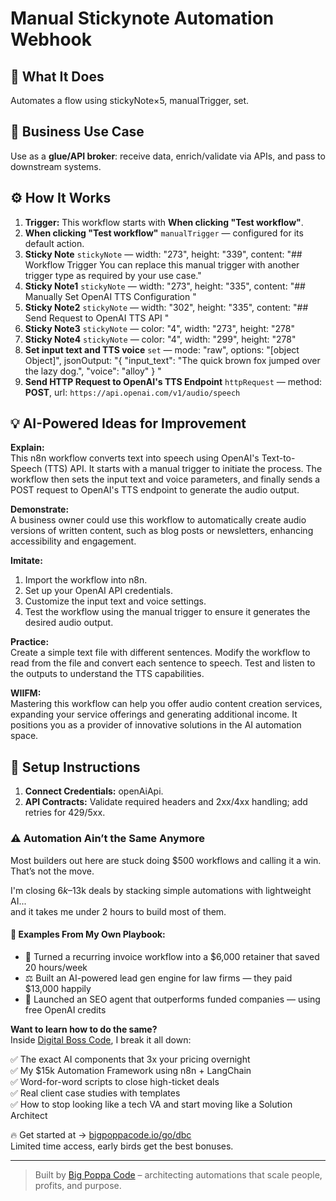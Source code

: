 # Manual Stickynote Automation Webhook
  ## 🚀 What It Does
  Automates a flow using stickyNote×5, manualTrigger, set.
  
  ## 💼 Business Use Case
  Use as a **glue/API broker**: receive data, enrich/validate via APIs, and pass to downstream systems.
  
  ## ⚙️ How It Works
  1. **Trigger:** This workflow starts with **When clicking "Test workflow"**.
  2. **When clicking "Test workflow"** `manualTrigger` — configured for its default action.
3. **Sticky Note** `stickyNote` — width: "273", height: "339", content: "## Workflow Trigger
You can replace this manual trigger with another trigger type as required by your use case."
4. **Sticky Note1** `stickyNote` — width: "273", height: "335", content: "## Manually Set OpenAI TTS Configuration
"
5. **Sticky Note2** `stickyNote` — width: "302", height: "335", content: "## Send Request to OpenAI TTS API
"
6. **Sticky Note3** `stickyNote` — color: "4", width: "273", height: "278"
7. **Sticky Note4** `stickyNote` — color: "4", width: "299", height: "278"
8. **Set input text and TTS voice** `set` — mode: "raw", options: "[object Object]", jsonOutput: "{
 "input_text": "The quick brown fox jumped over the lazy dog.",
 "voice": "alloy"
}
"
9. **Send HTTP Request to OpenAI's TTS Endpoint** `httpRequest` — method: **POST**, url: `https://api.openai.com/v1/audio/speech`
  
  ## 💡 AI-Powered Ideas for Improvement
  **Explain:**  
This n8n workflow converts text into speech using OpenAI's Text-to-Speech (TTS) API. It starts with a manual trigger to initiate the process. The workflow then sets the input text and voice parameters, and finally sends a POST request to OpenAI's TTS endpoint to generate the audio output.

**Demonstrate:**  
A business owner could use this workflow to automatically create audio versions of written content, such as blog posts or newsletters, enhancing accessibility and engagement.

**Imitate:**  
1. Import the workflow into n8n.  
2. Set up your OpenAI API credentials.  
3. Customize the input text and voice settings.  
4. Test the workflow using the manual trigger to ensure it generates the desired audio output.

**Practice:**  
Create a simple text file with different sentences. Modify the workflow to read from the file and convert each sentence to speech. Test and listen to the outputs to understand the TTS capabilities.

**WIIFM:**  
Mastering this workflow can help you offer audio content creation services, expanding your service offerings and generating additional income. It positions you as a provider of innovative solutions in the AI automation space.
  
  ## 🔧 Setup Instructions
  1. **Connect Credentials:** openAiApi.
2. **API Contracts:** Validate required headers and 2xx/4xx handling; add retries for 429/5xx.
  
### ⚠️ Automation Ain’t the Same Anymore

Most builders out here are stuck doing $500 workflows and calling it a win.  
That’s not the move.  

I'm closing $6k–$13k deals by stacking simple automations with lightweight AI...  
and it takes me under 2 hours to build most of them.

#### 🧠 Examples From My Own Playbook:
- 🔁 Turned a recurring invoice workflow into a $6,000 retainer that saved 20 hours/week  
- ⚖️ Built an AI-powered lead gen engine for law firms — they paid $13,000 happily  
- 🚀 Launched an SEO agent that outperforms funded companies — using free OpenAI credits  

**Want to learn how to do the same?**  
Inside [Digital Boss Code](https://bigpoppacode.io/go/dbc), I break it all down:

✅ The exact AI components that 3x your pricing overnight  
✅ My $15k Automation Framework using n8n + LangChain  
✅ Word-for-word scripts to close high-ticket deals  
✅ Real client case studies with templates  
✅ How to stop looking like a tech VA and start moving like a Solution Architect  

🔥 Get started at → [bigpoppacode.io/go/dbc](https://bigpoppacode.io/go/dbc)  
Limited time access, early birds get the best bonuses.

---
> Built by [Big Poppa Code](https://bigpoppacode.io) – architecting automations that scale people, profits, and purpose.
  